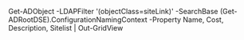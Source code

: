 Get-ADObject -LDAPFilter '(objectClass=siteLink)' -SearchBase (Get-ADRootDSE).ConfigurationNamingContext -Property Name, Cost, Description, Sitelist | Out-GridView
